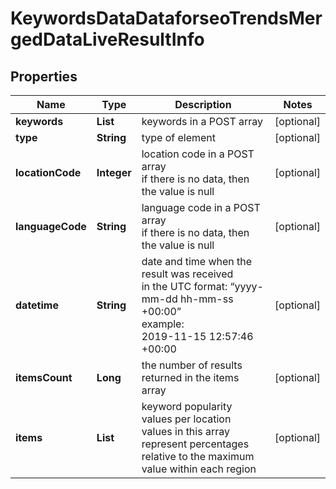 # KeywordsDataDataforseoTrendsMergedDataLiveResultInfo


## Properties

| Name | Type | Description | Notes |
|------------ | ------------- | ------------- | -------------|
**keywords** | **List<String>** | keywords in a POST array |[optional]|
**type** | **String** | type of element |[optional]|
**locationCode** | **Integer** | location code in a POST array<br>if there is no data, then the value is null |[optional]|
**languageCode** | **String** | language code in a POST array<br>if there is no data, then the value is null |[optional]|
**datetime** | **String** | date and time when the result was received<br>in the UTC format: “yyyy-mm-dd hh-mm-ss +00:00”<br>example:<br>2019-11-15 12:57:46 +00:00 |[optional]|
**itemsCount** | **Long** | the number of results returned in the items array |[optional]|
**items** | **List<BaseKeywordDataDataforseoTrendsItem>** | keyword popularity values per location<br>values in this array represent percentages relative to the maximum value within each region |[optional]|
